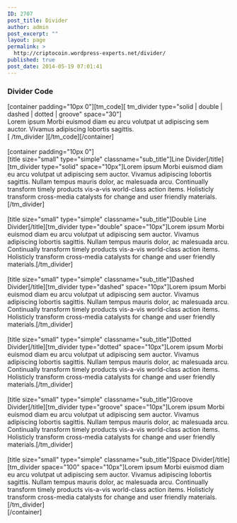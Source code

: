 ```yaml
---
ID: 2707
post_title: Divider
author: admin
post_excerpt: ""
layout: page
permalink: >
  http://criptocoin.wordpress-experts.net/divider/
published: true
post_date: 2014-05-19 07:01:41
---
```

<h3 class="widget-title">Divider Code</h3><p>[container padding="10px 0"][tm_code][ tm_divider type="solid | double | dashed | dotted | groove" space="30"]<br>Lorem ipsum Morbi euismod diam eu arcu volutpat ut adipiscing sem auctor. Vivamus adipiscing lobortis sagittis.<br>[ /tm_divider ][/tm_code][/container]<br><br>[container padding="10px 0"]<br>[title size="small" type="simple" classname="sub_title"]Line Divider[/title][tm_divider type="solid" space="10px"]Lorem ipsum Morbi euismod diam eu arcu volutpat ut adipiscing sem auctor. Vivamus adipiscing lobortis sagittis. Nullam tempus mauris dolor, ac malesuada arcu. Continually transform timely products vis-a-vis world-class action items. Holisticly transform cross-media catalysts for change and user friendly materials.[/tm_divider]<br><br>[title size="small" type="simple" classname="sub_title"]Double Line Divider[/title][tm_divider type="double" space="10px"]Lorem ipsum Morbi euismod diam eu arcu volutpat ut adipiscing sem auctor. Vivamus adipiscing lobortis sagittis. Nullam tempus mauris dolor, ac malesuada arcu. Continually transform timely products vis-a-vis world-class action items. Holisticly transform cross-media catalysts for change and user friendly materials.[/tm_divider]<br><br>[title size="small" type="simple" classname="sub_title"]Dashed Divider[/title][tm_divider type="dashed" space="10px"]Lorem ipsum Morbi euismod diam eu arcu volutpat ut adipiscing sem auctor. Vivamus adipiscing lobortis sagittis. Nullam tempus mauris dolor, ac malesuada arcu. Continually transform timely products vis-a-vis world-class action items. Holisticly transform cross-media catalysts for change and user friendly materials.[/tm_divider]<br><br>[title size="small" type="simple" classname="sub_title"]Dotted Divider[/title][tm_divider type="dotted" space="10px"]Lorem ipsum Morbi euismod diam eu arcu volutpat ut adipiscing sem auctor. Vivamus adipiscing lobortis sagittis. Nullam tempus mauris dolor, ac malesuada arcu. Continually transform timely products vis-a-vis world-class action items. Holisticly transform cross-media catalysts for change and user friendly materials.[/tm_divider]<br><br>[title size="small" type="simple" classname="sub_title"]Groove Divider[/title][tm_divider type="groove" space="10px"]Lorem ipsum Morbi euismod diam eu arcu volutpat ut adipiscing sem auctor. Vivamus adipiscing lobortis sagittis. Nullam tempus mauris dolor, ac malesuada arcu. Continually transform timely products vis-a-vis world-class action items. Holisticly transform cross-media catalysts for change and user friendly materials.[/tm_divider]<br><br>[title size="small" type="simple" classname="sub_title"]Space Divider[/title][tm_divider space="100" space="10px"]Lorem ipsum Morbi euismod diam eu arcu volutpat ut adipiscing sem auctor. Vivamus adipiscing lobortis sagittis. Nullam tempus mauris dolor, ac malesuada arcu. Continually transform timely products vis-a-vis world-class action items. Holisticly transform cross-media catalysts for change and user friendly materials.[/tm_divider]<br>[/container]</p>